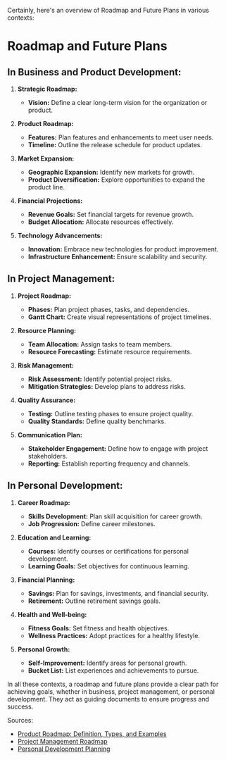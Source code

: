 Certainly, here's an overview of Roadmap and Future Plans in various contexts:

# Roadmap and Future Plans

## In Business and Product Development:

1. **Strategic Roadmap:**
   - **Vision:** Define a clear long-term vision for the organization or product.

2. **Product Roadmap:**
   - **Features:** Plan features and enhancements to meet user needs.
   - **Timeline:** Outline the release schedule for product updates.
   
3. **Market Expansion:**
   - **Geographic Expansion:** Identify new markets for growth.
   - **Product Diversification:** Explore opportunities to expand the product line.

4. **Financial Projections:**
   - **Revenue Goals:** Set financial targets for revenue growth.
   - **Budget Allocation:** Allocate resources effectively.

5. **Technology Advancements:**
   - **Innovation:** Embrace new technologies for product improvement.
   - **Infrastructure Enhancement:** Ensure scalability and security.

## In Project Management:

1. **Project Roadmap:**
   - **Phases:** Plan project phases, tasks, and dependencies.
   - **Gantt Chart:** Create visual representations of project timelines.

2. **Resource Planning:**
   - **Team Allocation:** Assign tasks to team members.
   - **Resource Forecasting:** Estimate resource requirements.

3. **Risk Management:**
   - **Risk Assessment:** Identify potential project risks.
   - **Mitigation Strategies:** Develop plans to address risks.

4. **Quality Assurance:**
   - **Testing:** Outline testing phases to ensure project quality.
   - **Quality Standards:** Define quality benchmarks.

5. **Communication Plan:**
   - **Stakeholder Engagement:** Define how to engage with project stakeholders.
   - **Reporting:** Establish reporting frequency and channels.

## In Personal Development:

1. **Career Roadmap:**
   - **Skills Development:** Plan skill acquisition for career growth.
   - **Job Progression:** Define career milestones.

2. **Education and Learning:**
   - **Courses:** Identify courses or certifications for personal development.
   - **Learning Goals:** Set objectives for continuous learning.

3. **Financial Planning:**
   - **Savings:** Plan for savings, investments, and financial security.
   - **Retirement:** Outline retirement savings goals.

4. **Health and Well-being:**
   - **Fitness Goals:** Set fitness and health objectives.
   - **Wellness Practices:** Adopt practices for a healthy lifestyle.

5. **Personal Growth:**
   - **Self-Improvement:** Identify areas for personal growth.
   - **Bucket List:** List experiences and achievements to pursue.

In all these contexts, a roadmap and future plans provide a clear path for achieving goals, whether in business, project management, or personal development. They act as guiding documents to ensure progress and success.

Sources:
- [Product Roadmap: Definition, Types, and Examples](https://www.atlassian.com/agile/product-management/roadmaps)
- [Project Management Roadmap](https://www.projectmanager.com/blog/project-roadmap)
- [Personal Development Planning](https://www.skillsyouneed.com/general/personal-development-planning.html)